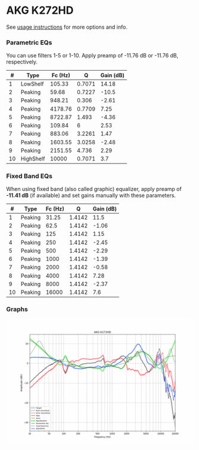 # AKG K272HD
See [usage instructions](https://github.com/jaakkopasanen/AutoEq#usage) for more options and info.

### Parametric EQs
You can use filters 1-5 or 1-10. Apply preamp of -11.76 dB or -11.76 dB, respectively.

|   # | Type      |   Fc (Hz) |      Q |   Gain (dB) |
|-----|-----------|-----------|--------|-------------|
|   1 | LowShelf  |    105.33 | 0.7071 |       14.18 |
|   2 | Peaking   |     59.68 | 0.7227 |      -10.5  |
|   3 | Peaking   |    948.21 | 0.306  |       -2.61 |
|   4 | Peaking   |   4178.76 | 0.7709 |        7.25 |
|   5 | Peaking   |   8722.87 | 1.493  |       -4.36 |
|   6 | Peaking   |    109.84 | 6      |        2.53 |
|   7 | Peaking   |    883.06 | 3.2261 |        1.47 |
|   8 | Peaking   |   1603.55 | 3.0258 |       -2.48 |
|   9 | Peaking   |   2151.55 | 4.736  |        2.29 |
|  10 | HighShelf |  10000    | 0.7071 |        3.7  |

### Fixed Band EQs
When using fixed band (also called graphic) equalizer, apply preamp of **-11.41 dB** (if available) and set gains manually with these parameters.

|   # | Type    |   Fc (Hz) |      Q |   Gain (dB) |
|-----|---------|-----------|--------|-------------|
|   1 | Peaking |     31.25 | 1.4142 |       11.5  |
|   2 | Peaking |     62.5  | 1.4142 |       -1.06 |
|   3 | Peaking |    125    | 1.4142 |        1.15 |
|   4 | Peaking |    250    | 1.4142 |       -2.45 |
|   5 | Peaking |    500    | 1.4142 |       -2.29 |
|   6 | Peaking |   1000    | 1.4142 |       -1.39 |
|   7 | Peaking |   2000    | 1.4142 |       -0.58 |
|   8 | Peaking |   4000    | 1.4142 |        7.28 |
|   9 | Peaking |   8000    | 1.4142 |       -2.37 |
|  10 | Peaking |  16000    | 1.4142 |        7.6  |

### Graphs
![](./AKG%20K272HD.png)
